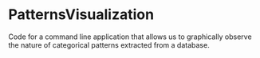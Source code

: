 # PatternsVisualization
Code for a command line application that allows us to graphically observe the nature of categorical patterns extracted from a database.
